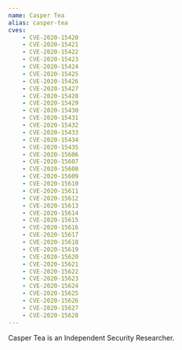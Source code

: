 ```yaml
---
name: Casper Tea
alias: casper-tea
cves:
    - CVE-2020-15420
    - CVE-2020-15421
    - CVE-2020-15422
    - CVE-2020-15423
    - CVE-2020-15424
    - CVE-2020-15425
    - CVE-2020-15426
    - CVE-2020-15427
    - CVE-2020-15428
    - CVE-2020-15429
    - CVE-2020-15430
    - CVE-2020-15431
    - CVE-2020-15432
    - CVE-2020-15433
    - CVE-2020-15434
    - CVE-2020-15435
    - CVE-2020-15606
    - CVE-2020-15607
    - CVE-2020-15608
    - CVE-2020-15609
    - CVE-2020-15610
    - CVE-2020-15611
    - CVE-2020-15612
    - CVE-2020-15613
    - CVE-2020-15614
    - CVE-2020-15615
    - CVE-2020-15616
    - CVE-2020-15617
    - CVE-2020-15618
    - CVE-2020-15619
    - CVE-2020-15620
    - CVE-2020-15621
    - CVE-2020-15622
    - CVE-2020-15623
    - CVE-2020-15624
    - CVE-2020-15625
    - CVE-2020-15626
    - CVE-2020-15627
    - CVE-2020-15628
---
```

Casper Tea is an Independent Security Researcher.
